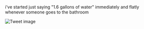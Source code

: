 i've started just saying "1.6 gallons of water" immediately and flatly whenever someone goes to the bathroom


![Tweet image](/asset/crosspoast/GY-hU6RbAAI8Xv7.png)

